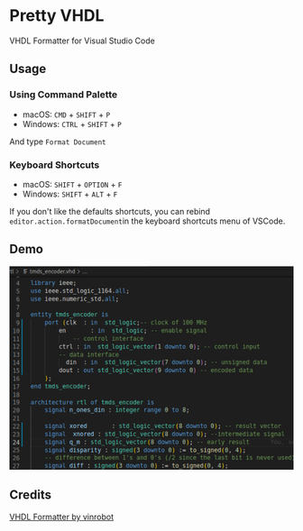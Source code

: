 # Pretty VHDL

VHDL Formatter for Visual Studio Code

## Usage

### Using Command Palette

- macOS: `CMD` + `SHIFT` + `P`
- Windows: `CTRL` + `SHIFT` + `P`

And type `Format Document`

### Keyboard Shortcuts

- macOS: `SHIFT` + `OPTION` + `F`
- Windows: `SHIFT` + `ALT` + `F`

If you don't like the defaults shortcuts, you can rebind `editor.action.formatDocument`in the keyboard shortcuts menu of VSCode.

## Demo

![Demo](https://github.com/kv-be/pretty-vhdl/raw/main/resources/entity.gif)

## Credits

[VHDL Formatter by vinrobot](https://marketplace.visualstudio.com/items?itemName=Vinrobot.vhdl-formatter)
